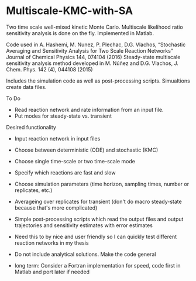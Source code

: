 # Multiscale-KMC-with-SA
Two time scale well-mixed kinetic Monte Carlo. Multiscale likelihood ratio sensitivity analysis is done on the fly. Implemented in Matlab.

Code used in A. Hashemi, M. Nunez, P. Plechac, D.G. Vlachos, “Stochastic Averaging and Sensitivity Analysis for Two Scale Reaction Networks” Journal of Chemical Physics 144, 074104 (2016)
Steady-state multiscale sensitivity analysis method developed in M. Núñez and D.G. Vlachos, J. Chem. Phys. 142 (4), 044108 (2015)

Includes the simulation code as well as post-processing scripts. Simualtions create data files.

To Do
- Read reaction network and rate information from an input file.
- Put modes for steady-state vs. transient

Desired functionality
- Input reaction network in input files
- Choose between deterministic (ODE) and stochastic (KMC)
- Choose single time-scale or two time-scale mode
- Specify which reactions are fast and slow
- Choose simulation parameters (time horizon, sampling times, number or replicates, etc.)
- Averageing over replicates for transient (don't do macro steady-state because that's more complicated)
- Simple post-processing scripts which read the output files and output trajectories and sensitivity estimates with error estimates

- Need this to by nice and user friendly so I can quickly test different reaction networks in my thesis
- Do not include analytical solutions. Make the code general
- long term: Consider a Fortran implementation for speed, code first in Matlab and port later if needed
